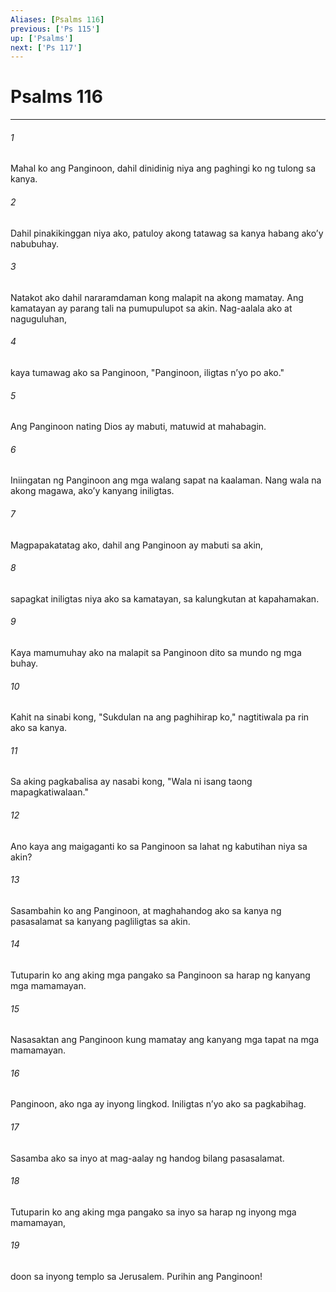```yaml
---
Aliases: [Psalms 116]
previous: ['Ps 115']
up: ['Psalms']
next: ['Ps 117']
---
```

# Psalms 116

***

###### 1
Mahal ko ang Panginoon, dahil dinidinig niya ang paghingi ko ng tulong sa kanya. 

###### 2
Dahil pinakikinggan niya ako, patuloy akong tatawag sa kanya habang akoʼy nabubuhay. 

###### 3
Natakot ako dahil nararamdaman kong malapit na akong mamatay. Ang kamatayan ay parang tali na pumupulupot sa akin. Nag-aalala ako at naguguluhan, 

###### 4
kaya tumawag ako sa Panginoon, "Panginoon, iligtas nʼyo po ako." 

###### 5
Ang Panginoon nating Dios ay mabuti, matuwid at mahabagin. 

###### 6
Iniingatan ng Panginoon ang mga walang sapat na kaalaman. Nang wala na akong magawa, akoʼy kanyang iniligtas. 

###### 7
Magpapakatatag ako, dahil ang Panginoon ay mabuti sa akin, 

###### 8
sapagkat iniligtas niya ako sa kamatayan, sa kalungkutan at kapahamakan. 

###### 9
Kaya mamumuhay ako na malapit sa Panginoon dito sa mundo ng mga buhay. 

###### 10
Kahit na sinabi kong, "Sukdulan na ang paghihirap ko," nagtitiwala pa rin ako sa kanya. 

###### 11
Sa aking pagkabalisa ay nasabi kong, "Wala ni isang taong mapagkatiwalaan." 

###### 12
Ano kaya ang maigaganti ko sa Panginoon sa lahat ng kabutihan niya sa akin? 

###### 13
Sasambahin ko ang Panginoon, at maghahandog ako sa kanya ng pasasalamat sa kanyang pagliligtas sa akin. 

###### 14
Tutuparin ko ang aking mga pangako sa Panginoon sa harap ng kanyang mga mamamayan. 

###### 15
Nasasaktan ang Panginoon kung mamatay ang kanyang mga tapat na mga mamamayan. 

###### 16
Panginoon, ako nga ay inyong lingkod. Iniligtas nʼyo ako sa pagkabihag. 

###### 17
Sasamba ako sa inyo at mag-aalay ng handog bilang pasasalamat. 

###### 18
Tutuparin ko ang aking mga pangako sa inyo sa harap ng inyong mga mamamayan, 

###### 19
doon sa inyong templo sa Jerusalem. Purihin ang Panginoon!
